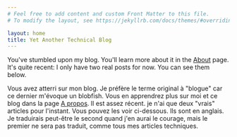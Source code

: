 ```yaml
---
# Feel free to add content and custom Front Matter to this file.
# To modify the layout, see https://jekyllrb.com/docs/themes/#overriding-theme-defaults

layout: home
title: Yet Another Technical Blog
---
```


You've stumbled upon my blog. You'll learn more about it in the [About](/about/) page.
It's quite recent: I only have two real posts for now. You can see them below.

Vous avez atterri sur mon blog. Je préfère le terme original à "blogue" car ce dernier m'évoque un blobfish.
Vous en apprendrez plus sur moi et ce blog dans la page [A propos](/about/).
Il est assez récent. je n'ai que deux "vrais" articles pour l'instant. Vous pouvez les voir ci-dessous.
Ils sont en anglais. Je traduirais peut-être le second quand j'en aurai le courage, mais le premier ne sera pas traduit, comme tous mes articles techniques.
